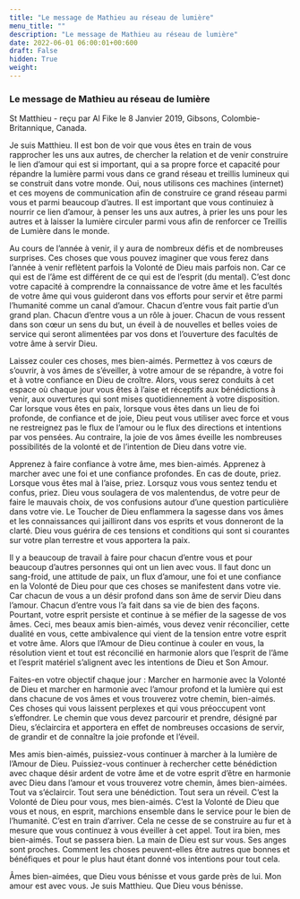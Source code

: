 ```yaml
---
title: "Le message de Mathieu au réseau de lumière"
menu_title: ""
description: "Le message de Mathieu au réseau de lumière"
date: 2022-06-01 06:00:01+00:600
draft: False
hidden: True
weight:
---
```

### Le message de Mathieu au réseau de lumière

St Matthieu - reçu par Al Fike le 8 Janvier 2019, Gibsons, Colombie-Britannique, Canada.

Je suis Matthieu. Il est bon de voir que vous êtes en train de vous rapprocher les uns aux autres, de chercher la relation et de venir construire le lien d’amour qui est si important, qui a sa propre force et capacité pour répandre la lumière parmi vous dans ce grand réseau et treillis lumineux qui se construit dans votre monde. Oui, nous utilisons ces machines (internet) et ces moyens de communication afin de construire ce grand réseau parmi vous et parmi beaucoup d’autres. Il est important que vous continuiez à nourrir ce lien d’amour, à penser les uns aux autres, à prier les uns pour les autres et à laisser la lumière circuler parmi vous afin de renforcer ce Treillis de Lumière dans le monde.

Au cours de l’année à venir, il y aura de nombreux défis et de nombreuses surprises. Ces choses que vous pouvez imaginer que vous ferez dans l’année à venir reflètent parfois la Volonté de Dieu mais parfois non. Car ce qui est de l’âme est différent de ce qui est de l’esprit (du mental). C’est donc votre capacité à comprendre la connaissance de votre âme et les facultés de votre âme qui vous guideront dans vos efforts pour servir et être parmi l’humanité comme un canal d’amour. Chacun d’entre vous fait partie d’un grand plan. Chacun d’entre vous a un rôle à jouer. Chacun de vous ressent dans son cœur un sens du but, un éveil à de nouvelles et belles voies de service qui seront alimentées par vos dons et l’ouverture des facultés de votre âme à servir Dieu.

Laissez couler ces choses, mes bien-aimés. Permettez à vos cœurs de s’ouvrir, à vos âmes de s’éveiller, à votre amour de se répandre, à votre foi et à votre confiance en Dieu de croître. Alors, vous serez conduits à cet espace où chaque jour vous êtes à l’aise et réceptifs aux bénédictions à venir, aux ouvertures qui sont mises quotidiennement à votre disposition. Car lorsque vous êtes en paix, lorsque vous êtes dans un lieu de foi profonde, de confiance et de joie, Dieu peut vous utiliser avec force et vous ne restreignez pas le flux de l’amour ou le flux des directions et intentions par vos pensées. Au contraire, la joie de vos âmes éveille les nombreuses possibilités de la volonté et de l’intention de Dieu dans votre vie.

Apprenez à faire confiance à votre âme, mes bien-aimés. Apprenez à marcher avec une foi et une confiance profondes. En cas de doute, priez. Lorsque vous êtes mal à l’aise, priez. Lorsquz vous vous sentez tendu et confus, priez. Dieu vous soulagera de vos malentendus, de votre peur de faire le mauvais choix, de vos confusions autour d’une question particulière dans votre vie. Le Toucher de Dieu enflammera la sagesse dans vos âmes et les connaissances qui jailliront dans vos esprits et vous donneront de la clarté. Dieu vous guérira de ces tensions et conditions qui sont si courantes sur votre plan terrestre et vous apportera la paix.

Il y a beaucoup de travail à faire pour chacun d’entre vous et pour beaucoup d’autres personnes qui ont un lien avec vous. Il faut donc un sang-froid, une attitude de paix, un flux d’amour, une foi et une confiance en la Volonté de Dieu pour que ces choses se manifestent dans votre vie. Car chacun de vous a un désir profond dans son âme de servir Dieu dans l’amour. Chacun d’entre vous l’a fait dans sa vie de bien des façons. Pourtant, votre esprit persiste et continue à se méfier de la sagesse de vos âmes. Ceci, mes beaux amis bien-aimés, vous devez venir réconcilier, cette dualité en vous, cette ambivalence qui vient de la tension entre votre esprit et votre âme. Alors que l’Amour de Dieu continue à couler en vous, la résolution vient et tout est réconcilié en harmonie alors que l’esprit de l’âme et l’esprit matériel s’alignent avec les intentions de Dieu et Son Amour.

Faites-en votre objectif chaque jour : Marcher en harmonie avec la Volonté de Dieu et marcher en harmonie avec l’amour profond et la lumière qui est dans chacune de vos âmes et vous trouverez votre chemin, bien-aimés. Ces choses qui vous laissent perplexes et qui vous préoccupent vont s’effondrer. Le chemin que vous devez parcourir et prendre, désigné par Dieu, s’éclaircira et apportera en effet de nombreuses occasions de servir, de grandir et de connaître la joie profonde et l’éveil.

Mes amis bien-aimés, puissiez-vous continuer à marcher à la lumière de l’Amour de Dieu. Puissiez-vous continuer à rechercher cette bénédiction avec chaque désir ardent de votre âme et de votre esprit d’être en harmonie avec Dieu dans l’amour et vous trouverez votre chemin, âmes bien-aimées. Tout va s’éclaircir. Tout sera une bénédiction. Tout sera un réveil. C’est la Volonté de Dieu pour vous, mes bien-aimés. C’est la Volonté de Dieu que vous et nous, en esprit, marchions ensemble dans le service pour le bien de l’humanité. C’est en train d’arriver. Cela ne cesse de se construire au fur et à mesure que vous continuez à vous éveiller à cet appel. Tout ira bien, mes bien-aimés. Tout se passera bien. La main de Dieu est sur vous. Ses anges sont proches. Comment les choses peuvent-elles être autres que bonnes et bénéfiques et pour le plus haut étant donné vos intentions pour tout cela.

Âmes bien-aimées, que Dieu vous bénisse et vous garde près de lui. Mon amour est avec vous. Je suis Matthieu. Que Dieu vous bénisse.

